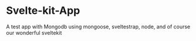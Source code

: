 # Svelte-kit-App
A test app with Mongodb using mongoose, sveltestrap, node, and of course our wonderful sveltekit
